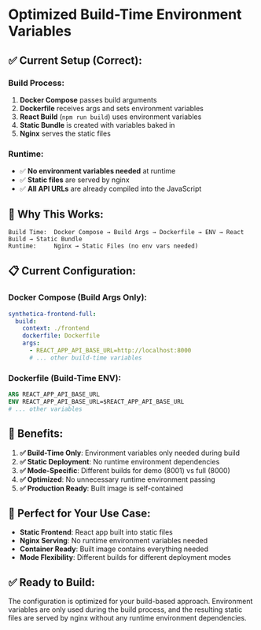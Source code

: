 # Optimized Build-Time Environment Variables

## ✅ **Current Setup (Correct):**

### **Build Process:**
1. **Docker Compose** passes build arguments
2. **Dockerfile** receives args and sets environment variables
3. **React Build** (`npm run build`) uses environment variables
4. **Static Bundle** is created with variables baked in
5. **Nginx** serves the static files

### **Runtime:**
- ✅ **No environment variables needed** at runtime
- ✅ **Static files** are served by nginx
- ✅ **All API URLs** are already compiled into the JavaScript

## 🎯 **Why This Works:**

```
Build Time:  Docker Compose → Build Args → Dockerfile → ENV → React Build → Static Bundle
Runtime:     Nginx → Static Files (no env vars needed)
```

## 📋 **Current Configuration:**

### **Docker Compose (Build Args Only):**
```yaml
synthetica-frontend-full:
  build:
    context: ./frontend
    dockerfile: Dockerfile
    args:
      - REACT_APP_API_BASE_URL=http://localhost:8000
      # ... other build-time variables
```

### **Dockerfile (Build-Time ENV):**
```dockerfile
ARG REACT_APP_API_BASE_URL
ENV REACT_APP_API_BASE_URL=$REACT_APP_API_BASE_URL
# ... other variables
```

## 🚀 **Benefits:**

1. **✅ Build-Time Only**: Environment variables only needed during build
2. **✅ Static Deployment**: No runtime environment dependencies
3. **✅ Mode-Specific**: Different builds for demo (8001) vs full (8000)
4. **✅ Optimized**: No unnecessary runtime environment passing
5. **✅ Production Ready**: Built image is self-contained

## 🎯 **Perfect for Your Use Case:**

- **Static Frontend**: React app built into static files
- **Nginx Serving**: No runtime environment variables needed
- **Container Ready**: Built image contains everything needed
- **Mode Flexibility**: Different builds for different deployment modes

## ✅ **Ready to Build:**

The configuration is optimized for your build-based approach. Environment variables are only used during the build process, and the resulting static files are served by nginx without any runtime environment dependencies.
